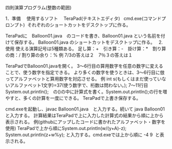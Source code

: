 
四則演算プログラム(整数の範囲)

1．準備
　使用するソフト
 　TeraPad(テキストエディタ)
   cmd.exe(コマンドプロンプト)
  それぞれのショートカットをデスクトップに作る。
  
  TeraPadに　Balloon01.java　のコードを書き、Balloon01.java という名前を付けて保存する。
  Balloon01.java のショートカットをデスクトップに作る。
  
2.　使用
使える演算記号は5種類ある。
足し算：+　引き算：-　掛け算：*　割り算の商：/ 割り算の余り：%
例 7/3の答えは２　7％３の答えは１

TeraPadでBalloon01.javaを開く。
3～6行目の算用数字を任意の数字に変えることで、使う数字を指定できる。
より多くの数字を使うときは、3～6行目に倣ってアルファベットと算用数字を対応させる。
例  int s(もしくはまだ使っていないアルファベット1文字)=37(使う数字で、桁数は問わない。); 
7～11行目　System.out.println();　の()の中に計算式を書く。System.out.println();の行を増やすと、多くの計算を一度にできる。
TeraPadで上書き保存する。

cmd.exeを起動し、javac Balloon01.java　と入力する。続いて java Balloon01 と入力する。
計算結果はTeraPadで上に入力した計算式の結果から順に上から表示される。
例(githubにアップしたコードに書かれたアルファベット・数字を使用)
TeraPadで上から順にSystem.out.println(w/(y+A)-z);  System.out.println(z+w%y); と入力する。cmd.exeでは上から順に  -4  9  と表示される。

